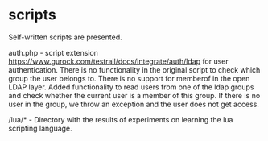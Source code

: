 # scripts
Self-written scripts are presented.

auth.php - script extension https://www.gurock.com/testrail/docs/integrate/auth/ldap for user authentication. There is no functionality in the original script to check which group the user belongs to. There is no support for memberof in the open LDAP layer. Added functionality to read users from one of the ldap groups and check whether the current user is a member of this group. If there is no user in the group, we throw an exception and the user does not get access.

/lua/* - Directory with the results of experiments on learning the lua scripting language.